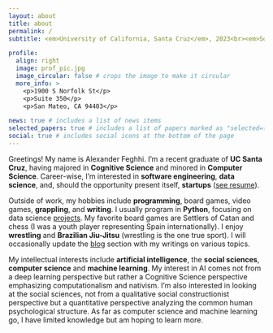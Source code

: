 ```yaml
---
layout: about
title: about
permalink: /
subtitle: <em>University of California, Santa Cruz</em>, 2023<br><em>Software Engineer</em>, Jumbula

profile:
  align: right
  image: prof_pic.jpg
  image_circular: false # crops the image to make it circular
  more_info: >
    <p>1900 S Norfolk St</p>
    <p>Suite 350</p>
    <p>San Mateo, CA 94403</p>

news: true # includes a list of news items
selected_papers: true # includes a list of papers marked as "selected={true}"
social: true # includes social icons at the bottom of the page
---
```


Greetings! My name is Alexander Feghhi. I’m a recent graduate of **UC Santa Cruz**, having majored in **Cognitive Science** and minored in **Computer Science**. Career-wise, I’m interested in **software engineering**, **data science**, and, should the opportunity present itself, **startups** ([see resume](/cv/)).

Outside of work, my hobbies include **programming**, board games, video games, **grappling**, and **writing**. I usually program in **Python**, focusing on data science [projects](/projects/). My favorite board games are Settlers of Catan and chess (I was a youth player representing Spain internationally). I enjoy **wrestling** and **Brazilian Jiu-Jitsu** (wrestling is the one true sport). I will occasionally update the [blog](/blog/) section with my writings on various topics.

My intellectual interests include **artificial intelligence**, the **social sciences**, **computer science** and **machine learning**. My interest in AI comes not from a deep learning perspective but rather a Cognitive Science perspective emphasizing computationalism and nativism. I’m also interested in looking at the social sciences, not from a qualitative social constructionist perspective but a quantitative perspective analyzing the common human psychological structure. As far as computer science and machine learning go, I have limited knowledge but am hoping to learn more.
